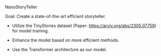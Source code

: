 NanoStoryTeller

Goal: Create a state-of-the-art efficient storyteller.

- Utilize the TinyStories dataset (Paper: https://arxiv.org/abs/2305.07759) for model training.

- Enhance the model based on more efficient methods.

- Use the Transformer architecture as our model.
